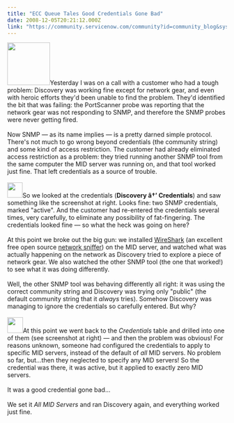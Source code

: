 ```yaml
---
title: "ECC Queue Tales Good Credentials Gone Bad"
date: 2008-12-05T20:21:12.000Z
link: "https://community.servicenow.com/community?id=community_blog&sys_id=8d9daa69dbd0dbc01dcaf3231f961962"
---
```

<p><img  alt="" class="jive-image" src="9432484adb98d3049c9ffb651f9619cd.iix" style="width: auto; height: 98px;" />Yesterday I was on a call with a customer who had a tough problem: Discovery was working fine except for network gear, and even with heroic efforts they'd been unable to find the problem. They'd identified the bit that was failing: the PortScanner probe was reporting that the network gear was not responding to SNMP, and therefore the SNMP probes were never getting fired. <br /><br />Now SNMP — as its name implies — is a pretty darned simple protocol. There's not much to go wrong beyond credentials (the community string) and some kind of access restriction.<!--break--> The customer had already eliminated access restriction as a problem: they tried running another SNMP tool from the same computer the MID server was running on, and that tool worked just fine. That left credentials as a source of trouble.<br /><br /><img  alt="" class="jive-image" src="84e0a08edb5057049c9ffb651f9619f1.iix" style="width: auto; height: 35px;" />So we looked at the credentials (<b>Discovery â†’ Credentials</b>) and saw something like the screenshot at right. Looks fine: two SNMP credentials, marked "active". And the customer had re-entered the credentials several times, very carefully, to eliminate any possibility of fat-fingering. The credentials looked fine — so what the heck was going on here?<br /><br />At this point we broke out the big gun: we installed <a title="w.wireshark.org/" href="http://www.wireshark.org/">WireShark</a> (an excellent free open source <a title="mpnetworking.about.com/od/networksecurityprivacy/g/bldef_sniffer.htm" href="http://compnetworking.about.com/od/networksecurityprivacy/g/bldef_sniffer.htm">network sniffer</a>) on the MID server, and watched what was actually happening on the network as Discovery tried to explore a piece of network gear. We also watched the other SNMP tool (the one that worked!) to see what it was doing differently.<br /><br />Well, the other SNMP tool was behaving differently all right: it was using the correct community string and Discovery was trying only "public" (the default community string that it <i>always</i> tries). Somehow Discovery was managing to ignore the credentials so carefully entered. But why? <br /><br /><img  alt="" class="jive-image" src="c3404442db941304b322f4621f9619ba.iix" style="width: auto; height: 36px;" />At this point we went back to the <i>Credentials</i> table and drilled into one of them (see screenshot at right) — and then the problem was obvious! For reasons unknown, someone had configured the credentials to apply to specific MID servers, instead of the default of <i>all</i> MID servers. No problem so far, but…then they neglected to specify any MID servers! So the credential was there, it was active, but it applied to exactly zero MID servers.<br /><br />It was a good credential gone bad…<br /><br />We set it <i>All MID Servers</i> and ran Discovery again, and everything worked just fine.</p>